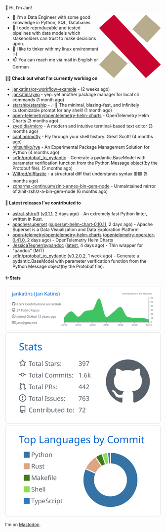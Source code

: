 👋 Hi, I’m Jan!

<img align="right" src="https://raw.githubusercontent.com/kreuzwerkerbot/kreuzwerkerbot/master/assets/xw.png" width="200">

- 🌱 I'm a Data Engineer with some good knowledge in Python, SQL, Databases
- 💪 I code reproducable and tested pipelines with data models which stakeholders can trust to make decisions upon.
- 💞️ I like to tinker with my linux environment :-)
- 📫 You can reach me via mail in English or German

#### 👩‍💻 Check out what I'm currently working on

- [jankatins/pr-workflow-example](https://github.com/jankatins/pr-workflow-example) -  (2 weeks ago)
- [jankatins/yep](https://github.com/jankatins/yep) - yep: yet another package manager for local cli commands (1 month ago)
- [starship/starship](https://github.com/starship/starship) - ☄🌌️  The minimal, blazing-fast, and infinitely customizable prompt for any shell! (1 month ago)
- [open-telemetry/opentelemetry-helm-charts](https://github.com/open-telemetry/opentelemetry-helm-charts) - OpenTelemetry Helm Charts (3 months ago)
- [zyedidia/micro](https://github.com/zyedidia/micro) - A modern and intuitive terminal-based text editor (3 months ago)
- [cantino/mcfly](https://github.com/cantino/mcfly) - Fly through your shell history. Great Scott! (4 months ago)
- [mitsuhiko/rye](https://github.com/mitsuhiko/rye) - An Experimental Package Management Solution for Python (4 months ago)
- [so1n/protobuf_to_pydantic](https://github.com/so1n/protobuf_to_pydantic) - Generate a pydantic.BaseModel with parameter verification function from the Python Message object(by the Protobuf file). (5 months ago)
- [Wilfred/difftastic](https://github.com/Wilfred/difftastic) - a structural diff that understands syntax 🟥🟩 (5 months ago)
- [zdharma-continuum/zinit-annex-bin-gem-node](https://github.com/zdharma-continuum/zinit-annex-bin-gem-node) - Unmaintained mirror of zinit-zsh/z-a-bin-gem-node (6 months ago)

#### 🔭 Latest releases I've contributed to

- [astral-sh/ruff](https://github.com/astral-sh/ruff) ([v0.1.1](https://github.com/astral-sh/ruff/releases/tag/v0.1.1), 2 days ago) - An extremely fast Python linter, written in Rust.
- [apache/superset](https://github.com/apache/superset) ([superset-helm-chart-0.10.11](https://github.com/apache/superset/releases/tag/superset-helm-chart-0.10.11), 2 days ago) - Apache Superset is a Data Visualization and Data Exploration Platform
- [open-telemetry/opentelemetry-helm-charts](https://github.com/open-telemetry/opentelemetry-helm-charts) ([opentelemetry-operator-0.41.0](https://github.com/open-telemetry/opentelemetry-helm-charts/releases/tag/opentelemetry-operator-0.41.0), 2 days ago) - OpenTelemetry Helm Charts
- [JessicaTegner/pypandoc](https://github.com/JessicaTegner/pypandoc) ([latest](https://github.com/JessicaTegner/pypandoc/releases/tag/latest), 4 days ago) - Thin wrapper for &#34;pandoc&#34; (MIT)
- [so1n/protobuf_to_pydantic](https://github.com/so1n/protobuf_to_pydantic) ([v0.2.0.2](https://github.com/so1n/protobuf_to_pydantic/releases/tag/v0.2.0.2), 1 week ago) - Generate a pydantic.BaseModel with parameter verification function from the Python Message object(by the Protobuf file).


#### ✨ Stats

  [![](https://raw.githubusercontent.com/jankatins/jankatins/master/profile-summary-card-output/github/0-profile-details.svg)](https://github.com/vn7n24fzkq/github-profile-summary-cards)
  [![](https://raw.githubusercontent.com/jankatins/jankatins/master/profile-summary-card-output/github/3-stats.svg)](https://github.com/vn7n24fzkq/github-profile-summary-cards)
  [![](https://raw.githubusercontent.com/jankatins/jankatins/master/profile-summary-card-output/github/2-most-commit-language.svg)](https://github.com/vn7n24fzkq/github-profile-summary-cards)

I'm on <a rel="me" href="https://fosstodon.org/@jankatins">Mastodon</a>.

